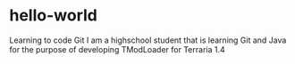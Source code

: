 # hello-world
Learning to code Git
I am a highschool student that is learning Git and Java for the purpose of developing TModLoader for Terraria 1.4
